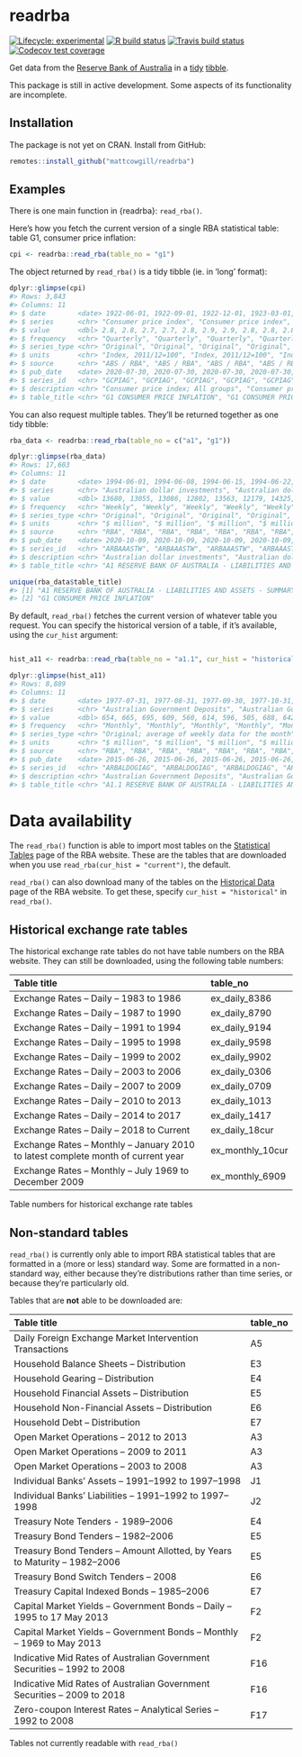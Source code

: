 
<!-- README.md is generated from README.Rmd. Please edit that file -->

# readrba

<!-- badges: start -->

[![Lifecycle:
experimental](https://img.shields.io/badge/lifecycle-experimental-orange.svg)](https://www.tidyverse.org/lifecycle/#experimental)
[![R build
status](https://github.com/MattCowgill/readrba/workflows/R-CMD-check/badge.svg)](https://github.com/MattCowgill/readrba/actions)
[![Travis build
status](https://travis-ci.com/MattCowgill/readrba.svg?branch=master)](https://travis-ci.com/MattCowgill/readrba)
[![Codecov test
coverage](https://codecov.io/gh/MattCowgill/readrba/branch/master/graph/badge.svg)](https://codecov.io/gh/MattCowgill/readrba?branch=master)

<!-- badges: end -->

Get data from the [Reserve Bank of
Australia](https://rba.gov.au/statistics/tables/) in a
[tidy](https://cran.r-project.org/web/packages/tidyr/vignettes/tidy-data.html)
[tibble](https://tibble.tidyverse.org).

This package is still in active development. Some aspects of its
functionality are incomplete.

## Installation

The package is not yet on CRAN. Install from GitHub:

``` r
remotes::install_github("mattcowgill/readrba")
```

## Examples

There is one main function in {readrba}: `read_rba()`.

Here’s how you fetch the current version of a single RBA statistical
table: table G1, consumer price inflation:

``` r
cpi <- readrba::read_rba(table_no = "g1")
```

The object returned by `read_rba()` is a tidy tibble (ie. in ‘long’
format):

``` r
dplyr::glimpse(cpi)
#> Rows: 3,843
#> Columns: 11
#> $ date        <date> 1922-06-01, 1922-09-01, 1922-12-01, 1923-03-01, 1923-06-…
#> $ series      <chr> "Consumer price index", "Consumer price index", "Consumer…
#> $ value       <dbl> 2.8, 2.8, 2.7, 2.7, 2.8, 2.9, 2.9, 2.8, 2.8, 2.8, 2.8, 2.…
#> $ frequency   <chr> "Quarterly", "Quarterly", "Quarterly", "Quarterly", "Quar…
#> $ series_type <chr> "Original", "Original", "Original", "Original", "Original…
#> $ units       <chr> "Index, 2011/12=100", "Index, 2011/12=100", "Index, 2011/…
#> $ source      <chr> "ABS / RBA", "ABS / RBA", "ABS / RBA", "ABS / RBA", "ABS …
#> $ pub_date    <date> 2020-07-30, 2020-07-30, 2020-07-30, 2020-07-30, 2020-07-…
#> $ series_id   <chr> "GCPIAG", "GCPIAG", "GCPIAG", "GCPIAG", "GCPIAG", "GCPIAG…
#> $ description <chr> "Consumer price index; All groups", "Consumer price index…
#> $ table_title <chr> "G1 CONSUMER PRICE INFLATION", "G1 CONSUMER PRICE INFLATI…
```

You can also request multiple tables. They’ll be returned together as
one tidy tibble:

``` r
rba_data <- readrba::read_rba(table_no = c("a1", "g1"))

dplyr::glimpse(rba_data)
#> Rows: 17,603
#> Columns: 11
#> $ date        <date> 1994-06-01, 1994-06-08, 1994-06-15, 1994-06-22, 1994-06-…
#> $ series      <chr> "Australian dollar investments", "Australian dollar inves…
#> $ value       <dbl> 13680, 13055, 13086, 12802, 13563, 12179, 14325, 12563, 1…
#> $ frequency   <chr> "Weekly", "Weekly", "Weekly", "Weekly", "Weekly", "Weekly…
#> $ series_type <chr> "Original", "Original", "Original", "Original", "Original…
#> $ units       <chr> "$ million", "$ million", "$ million", "$ million", "$ mi…
#> $ source      <chr> "RBA", "RBA", "RBA", "RBA", "RBA", "RBA", "RBA", "RBA", "…
#> $ pub_date    <date> 2020-10-09, 2020-10-09, 2020-10-09, 2020-10-09, 2020-10-…
#> $ series_id   <chr> "ARBAAASTW", "ARBAAASTW", "ARBAAASTW", "ARBAAASTW", "ARBA…
#> $ description <chr> "Australian dollar investments", "Australian dollar inves…
#> $ table_title <chr> "A1 RESERVE BANK OF AUSTRALIA - LIABILITIES AND ASSETS - …

unique(rba_data$table_title)
#> [1] "A1 RESERVE BANK OF AUSTRALIA - LIABILITIES AND ASSETS - SUMMARY"
#> [2] "G1 CONSUMER PRICE INFLATION"
```

By default, `read_rba()` fetches the current version of whatever table
you request. You can specify the historical version of a table, if it’s
available, using the `cur_hist` argument:

``` r

hist_a11 <- readrba::read_rba(table_no = "a1.1", cur_hist = "historical")

dplyr::glimpse(hist_a11)
#> Rows: 8,889
#> Columns: 11
#> $ date        <date> 1977-07-31, 1977-08-31, 1977-09-30, 1977-10-31, 1977-11-…
#> $ series      <chr> "Australian Government Deposits", "Australian Government …
#> $ value       <dbl> 654, 665, 695, 609, 560, 614, 596, 505, 688, 642, 587, 64…
#> $ frequency   <chr> "Monthly", "Monthly", "Monthly", "Monthly", "Monthly", "M…
#> $ series_type <chr> "Original; average of weekly data for the month", "Origin…
#> $ units       <chr> "$ million", "$ million", "$ million", "$ million", "$ mi…
#> $ source      <chr> "RBA", "RBA", "RBA", "RBA", "RBA", "RBA", "RBA", "RBA", "…
#> $ pub_date    <date> 2015-06-26, 2015-06-26, 2015-06-26, 2015-06-26, 2015-06-…
#> $ series_id   <chr> "ARBALDOGIAG", "ARBALDOGIAG", "ARBALDOGIAG", "ARBALDOGIAG…
#> $ description <chr> "Australian Government Deposits", "Australian Government …
#> $ table_title <chr> "A1.1 RESERVE BANK OF AUSTRALIA - LIABILITIES AND ASSETS"…
```

# Data availability

The `read_rba()` function is able to import most tables on the
[Statistical Tables](https://rba.gov.au/statistics/tables/) page of the
RBA website. These are the tables that are downloaded when you use
`read_rba(cur_hist = "current")`, the default.

`read_rba()` can also download many of the tables on the [Historical
Data](https://rba.gov.au/statistics/historical-data.html) page of the
RBA website. To get these, specify `cur_hist = "historical"` in
`read_rba()`.

## Historical exchange rate tables

The historical exchange rate tables do not have table numbers on the RBA
website. They can still be downloaded, using the following table
numbers:

| Table title                                                                      | table\_no          |
| :------------------------------------------------------------------------------- | :----------------- |
| Exchange Rates – Daily – 1983 to 1986                                            | ex\_daily\_8386    |
| Exchange Rates – Daily – 1987 to 1990                                            | ex\_daily\_8790    |
| Exchange Rates – Daily – 1991 to 1994                                            | ex\_daily\_9194    |
| Exchange Rates – Daily – 1995 to 1998                                            | ex\_daily\_9598    |
| Exchange Rates – Daily – 1999 to 2002                                            | ex\_daily\_9902    |
| Exchange Rates – Daily – 2003 to 2006                                            | ex\_daily\_0306    |
| Exchange Rates – Daily – 2007 to 2009                                            | ex\_daily\_0709    |
| Exchange Rates – Daily – 2010 to 2013                                            | ex\_daily\_1013    |
| Exchange Rates – Daily – 2014 to 2017                                            | ex\_daily\_1417    |
| Exchange Rates – Daily – 2018 to Current                                         | ex\_daily\_18cur   |
| Exchange Rates – Monthly – January 2010 to latest complete month of current year | ex\_monthly\_10cur |
| Exchange Rates – Monthly – July 1969 to December 2009                            | ex\_monthly\_6909  |

Table numbers for historical exchange rate tables

## Non-standard tables

`read_rba()` is currently only able to import RBA statistical tables
that are formatted in a (more or less) standard way. Some are formatted
in a non-standard way, either because they’re distributions rather than
time series, or because they’re particularly old.

Tables that are **not** able to be downloaded are:

| Table title                                                               | table\_no |
| :------------------------------------------------------------------------ | :-------- |
| Daily Foreign Exchange Market Intervention Transactions                   | A5        |
| Household Balance Sheets – Distribution                                   | E3        |
| Household Gearing – Distribution                                          | E4        |
| Household Financial Assets – Distribution                                 | E5        |
| Household Non-Financial Assets – Distribution                             | E6        |
| Household Debt – Distribution                                             | E7        |
| Open Market Operations – 2012 to 2013                                     | A3        |
| Open Market Operations – 2009 to 2011                                     | A3        |
| Open Market Operations – 2003 to 2008                                     | A3        |
| Individual Banks’ Assets – 1991–1992 to 1997–1998                         | J1        |
| Individual Banks’ Liabilities – 1991–1992 to 1997–1998                    | J2        |
| Treasury Note Tenders - 1989–2006                                         | E4        |
| Treasury Bond Tenders – 1982–2006                                         | E5        |
| Treasury Bond Tenders – Amount Allotted, by Years to Maturity – 1982–2006 | E5        |
| Treasury Bond Switch Tenders – 2008                                       | E6        |
| Treasury Capital Indexed Bonds – 1985–2006                                | E7        |
| Capital Market Yields – Government Bonds – Daily – 1995 to 17 May 2013    | F2        |
| Capital Market Yields – Government Bonds – Monthly – 1969 to May 2013     | F2        |
| Indicative Mid Rates of Australian Government Securities – 1992 to 2008   | F16       |
| Indicative Mid Rates of Australian Government Securities – 2009 to 2018   | F16       |
| Zero-coupon Interest Rates – Analytical Series – 1992 to 2008             | F17       |

Tables not currently readable with `read_rba()`
